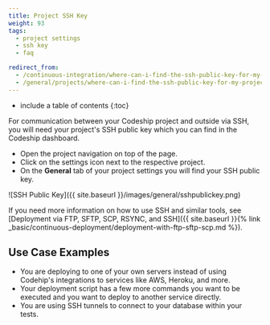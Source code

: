 ```yaml
---
title: Project SSH Key
weight: 93
tags:
  - project settings
  - ssh key
  - faq

redirect_from:
  - /continuous-integration/where-can-i-find-the-ssh-public-key-for-my-project/
  - /general/projects/where-can-i-find-the-ssh-public-key-for-my-project/
---
```


* include a table of contents
{:toc}

For communication between your Codeship project and outside via SSH, you will need your project's SSH public key which you can find in the Codeship dashboard.

* Open the project navigation on top of the page.
* Click on the settings icon next to the respective project.
* On the **General** tab of your project settings you will find your SSH public key.

![SSH Public Key]({{ site.baseurl }}/images/general/sshpublickey.png)

If you need more information on how to use SSH and similar tools, see [Deployment via FTP, SFTP, SCP, RSYNC, and SSH]({{ site.baseurl }}{% link _basic/continuous-deployment/deployment-with-ftp-sftp-scp.md %}).

## Use Case Examples
* You are deploying to one of your own servers instead of using Codehip's integrations to services like AWS, Heroku, and more.
* Your deployment script has a few more commands you want to be executed and you want to deploy to another service directly.
* You are using SSH tunnels to connect to your database within your tests.
